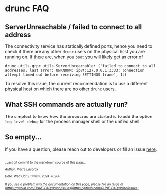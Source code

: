 # drunc FAQ

## ServerUnreachable / failed to connect to all address

The connectivity service has statically defined ports, hence you need to check if there are any other `drunc` users on the physical host you are running on. If there are, when you `boot` you will likely get an error of
```
drunc.utils.grpc_utils.ServerUnreachable: ('failed to connect to all addresses; last error: UNKNOWN: ipv4:127.0.0.1:3333: connection attempt timed out before receiving SETTINGS frame', 14)
```
To resolve this issue, the current recommendation is to use a different physical host on which there are no other `drunc` users.

## What SSH commands are actually run?
The simplest to know how the processes are started is to add the option `--log-level debug` for the process manager shell or the unified shell.

## So empty...
If you have a question, please reach out to developers or fill an issue [here](https://github.com/DUNE-DAQ/drunc/issues).

-----

<font size="1">
_Last git commit to the markdown source of this page:_


_Author: Pierre Lasorak_

_Date: Wed Oct 2 17:18:10 2024 +0200_

_If you see a problem with the documentation on this page, please file an Issue at [https://github.com/DUNE-DAQ/drunc/issues](https://github.com/DUNE-DAQ/drunc/issues)_
</font>
